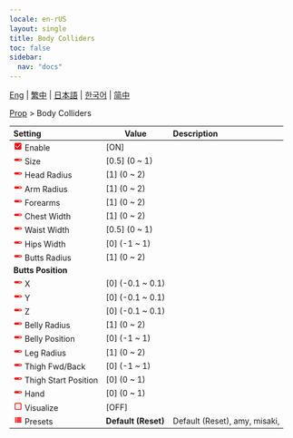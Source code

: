 ```yaml
---
locale: en-rUS
layout: single
title: Body Colliders
toc: false
sidebar:
  nav: "docs"
---
```

[Eng](/dancexr/menu/2025.4/prop/body_colliders) | [繁中](/tw/dancexr/menu/2025.4/prop/body_colliders) | [日本語](/jp/dancexr/menu/2025.4/prop/body_colliders) | [한국어](/kr/dancexr/menu/2025.4/prop/body_colliders) | [简中](/zh/dancexr/menu/2025.4/prop/body_colliders)

[Prop](../menu#Prop) > Body Colliders



| Setting | Value | Description |
| :--- | --- | :--- |
| <img src="/images/icon/ic_check_on.png" alt="check on icon"/> Enable</nobr>| [ON] | 
| <img src="/images/icon/ic_slider.png" alt="slider icon"/> Size</nobr>| [0.5] (0 ~ 1) | 
| <img src="/images/icon/ic_slider.png" alt="slider icon"/> Head Radius</nobr>| [1] (0 ~ 2) | 
| <img src="/images/icon/ic_slider.png" alt="slider icon"/> Arm Radius</nobr>| [1] (0 ~ 2) | 
| <img src="/images/icon/ic_slider.png" alt="slider icon"/> Forearms</nobr>| [1] (0 ~ 2) | 
| <img src="/images/icon/ic_slider.png" alt="slider icon"/> Chest Width</nobr>| [1] (0 ~ 2) | 
| <img src="/images/icon/ic_slider.png" alt="slider icon"/> Waist Width</nobr>| [0.5] (0 ~ 1) | 
| <img src="/images/icon/ic_slider.png" alt="slider icon"/> Hips Width</nobr>| [0] (-1 ~ 1) | 
| <img src="/images/icon/ic_slider.png" alt="slider icon"/> Butts Radius</nobr>| [1] (0 ~ 2) | 
|  <b>Butts Position</b></nobr>|| 
| <img src="/images/icon/ic_slider.png" alt="slider icon"/> X</nobr>| [0] (-0.1 ~ 0.1) | 
| <img src="/images/icon/ic_slider.png" alt="slider icon"/> Y</nobr>| [0] (-0.1 ~ 0.1) | 
| <img src="/images/icon/ic_slider.png" alt="slider icon"/> Z</nobr>| [0] (-0.1 ~ 0.1) | 
| <img src="/images/icon/ic_slider.png" alt="slider icon"/> Belly Radius</nobr>| [1] (0 ~ 2) | 
| <img src="/images/icon/ic_slider.png" alt="slider icon"/> Belly Position</nobr>| [0] (-1 ~ 1) | 
| <img src="/images/icon/ic_slider.png" alt="slider icon"/> Leg Radius</nobr>| [1] (0 ~ 2) | 
| <img src="/images/icon/ic_slider.png" alt="slider icon"/> Thigh Fwd/Back</nobr>| [0] (-1 ~ 1) | 
| <img src="/images/icon/ic_slider.png" alt="slider icon"/> Thigh Start Position</nobr>| [0] (0 ~ 1) | 
| <img src="/images/icon/ic_slider.png" alt="slider icon"/> Hand</nobr>| [0] (0 ~ 1) | 
| <img src="/images/icon/ic_check_off.png" alt="check off icon"/> Visualize</nobr>| [OFF] | 
| <img src="/images/icon/ic_list.png" alt="list icon"/> Presets</nobr>| **Default (Reset)** | Default (Reset), amy, misaki,  |
